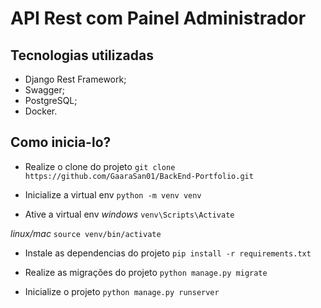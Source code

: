 # API Rest com Painel Administrador

## Tecnologias utilizadas

- Django Rest Framework;
- Swagger;
- PostgreSQL;
- Docker.

## Como inicia-lo?

- Realize o clone do projeto
```git clone https://github.com/GaaraSan01/BackEnd-Portfolio.git```

- Inicialize a virtual env
```python -m venv venv```

- Ative a virtual env
 *windows*
 ```venv\Scripts\Activate```

 *linux/mac*
 ```source venv/bin/activate```

- Instale as dependencias do projeto
```pip install -r requirements.txt```

- Realize as migrações do projeto
```python manage.py migrate```

- Inicialize o projeto
```python manage.py runserver```